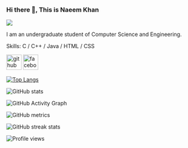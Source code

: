 ### Hi there 👋, This is Naeem Khan
![](https://www.google.com/search?q=programing+animation&client=firefox-b-d&sxsrf=AOaemvL1pX_XYSPTEfGTrF3tQ9LH3n0EWQ:1633895577450&source=lnms&tbm=isch&sa=X&ved=2ahUKEwj7rPmrz8DzAhVDzjgGHTbHAcAQ_AUoAXoECAEQAw&biw=1535&bih=779&dpr=1.25#imgrc=8XkhQxcDyZ0PpM)

I am an undergraduate student of Computer Science and Engineering.

Skills: C / C++ / Java / HTML / CSS



[<img src='https://cdn.jsdelivr.net/npm/simple-icons@3.0.1/icons/github.svg' alt='github' height='40'>](https://github.com/naeemkhan32)  [<img src='https://cdn.jsdelivr.net/npm/simple-icons@3.0.1/icons/facebook.svg' alt='facebook' height='40'>](https://www.facebook.com/https://www.facebook.com/profile.php?id=100016989823478)  

[![Top Langs](https://github-readme-stats.vercel.app/api/top-langs/?username=naeemkhan32)](https://github.com/anuraghazra/github-readme-stats)

![GitHub stats](https://github-readme-stats.vercel.app/api?username=naeemkhan32&show_icons=true&count_private=true)  

![GitHub Activity Graph](https://activity-graph.herokuapp.com/graph?username=naeemkhan32)  

![GitHub metrics](https://metrics.lecoq.io/naeemkhan32)  

![GitHub streak stats](https://github-readme-streak-stats.herokuapp.com/?user=naeemkhan32)  

![Profile views](https://gpvc.arturio.dev/naeemkhan32)  
